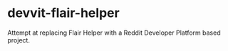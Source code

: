 # devvit-flair-helper
Attempt at replacing Flair Helper with a Reddit Developer Platform based project.
